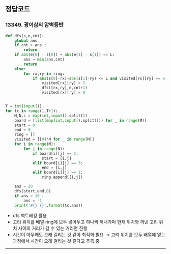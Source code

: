 ## 정답코드   

### 13349. 광이삼의 암벽등반    
```python   
def dfs(s,e,cnt):
    global ans
    if cnt > ans :
        return
    if abs(e[0] - s[0]) + abs(e[1] - s[1]) <= L:
        ans = min(ans,cnt)
        return
    else:
        for rx,ry in ring:
            if abs(s[0]-rx)+abs(s[1]-ry) <= L and visited[rx][ry] == 0:
                visited[rx][ry] = 1
                dfs([rx,ry],e,cnt+1)
                visited[rx][ry] = 0


T = int(input())
for tc in range(1,T+1):
    M,N,L = map(int,input().split())
    board = [list(map(int,input().split())) for _ in range(M)]
    start = 0
    end = 0
    ring = []
    visited = [[0]*N for _ in range(M)]
    for i in range(M):
        for j in range(N):
            if board[i][j] == 2:
                start = [i,j]
            elif board[i][j] == 3:
                end = [i,j]
            elif board[i][j] == 1:
                ring.append([i,j])

    ans = 20
    dfs(start,end,0)
    if ans > 10 :
        ans = -1
    print('#{} {}'.format(tc,ans))
```    
- dfs 백트래킹 활용     
- 고리 위치를 배열 ring에 모두 넣어두고 하나씩 꺼내가며 현재 위치와 꺼낸 고리 위치 사이의 거리가 갈 수 있는 거리면 진행      
- 시간이 아무래도 오래 걸리는 것 같아 최적화 필요 -> 고리 위치를 모두 배열에 넣는 과정에서 시간이 오래 걸리는 것 같다고 추측 중    

<hr>   
</br> </br>     
